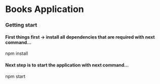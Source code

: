# Books Application
### Getting start
#### First things first -> install all dependencies that are required with next command...
npm install
#### Next step is to start the application with next command...
npm start
